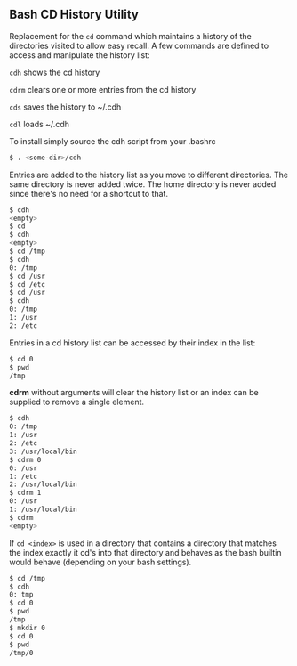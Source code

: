 Bash CD History Utility
-----------------------

Replacement for the `cd` command which maintains a history of the directories
visited to allow easy recall. A few commands are defined to access and manipulate
the history list:

`cdh` shows the cd history

`cdrm` clears one or more entries from the cd history

`cds` saves the history to ~/.cdh

`cdl` loads ~/.cdh

To install simply source the cdh script from your .bashrc

```bash
$ . <some-dir>/cdh
```

Entries are added to the history list as you move to different directories. The
same directory is never added twice. The home directory is never added since
there's no need for a shortcut to that.

```bash
$ cdh
<empty>
$ cd
$ cdh
<empty>
$ cd /tmp
$ cdh
0: /tmp
$ cd /usr
$ cd /etc
$ cd /usr
$ cdh
0: /tmp
1: /usr
2: /etc
```

Entries in a cd history list can be accessed by their index in the list:

```bash
$ cd 0
$ pwd
/tmp
```

**cdrm** without arguments will clear the history list or an index can be
supplied to remove a single element.

```bash
$ cdh
0: /tmp
1: /usr
2: /etc
3: /usr/local/bin
$ cdrm 0
0: /usr
1: /etc
2: /usr/local/bin
$ cdrm 1
0: /usr
1: /usr/local/bin
$ cdrm
<empty>
```

If `cd <index>` is used in a directory that contains a directory that matches
the index exactly it cd's into that directory and behaves as the bash builtin
would behave (depending on your bash settings).

```sh
$ cd /tmp
$ cdh
0: tmp
$ cd 0
$ pwd
/tmp
$ mkdir 0
$ cd 0
$ pwd
/tmp/0
```
